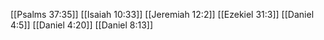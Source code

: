 [[Psalms 37:35]]
[[Isaiah 10:33]]
[[Jeremiah 12:2]]
[[Ezekiel 31:3]]
[[Daniel 4:5]]
[[Daniel 4:20]]
[[Daniel 8:13]]
